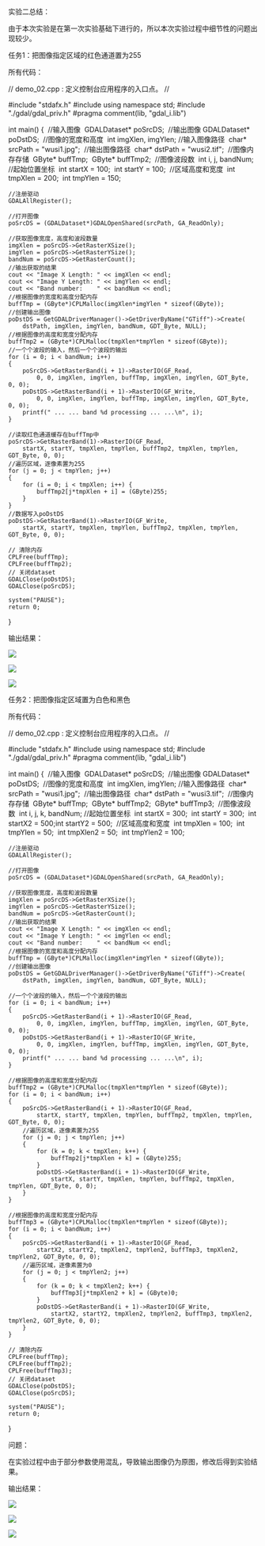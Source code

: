 实验二总结：

​	由于本次实验是在第一次实验基础下进行的，所以本次实验过程中细节性的问题出现较少。

任务1：把图像指定区域的红色通道置为255

所有代码：

// demo_02.cpp : 定义控制台应用程序的入口点。
//

#include "stdafx.h"
#include <iostream>
using namespace std;
#include "./gdal/gdal_priv.h"
#pragma comment(lib, "gdal_i.lib")

int main()
{
​	//输入图像
​	GDALDataset* poSrcDS;
​	//输出图像
​	GDALDataset* poDstDS;
​	//图像的宽度和高度
​	int imgXlen, imgYlen;
​	//输入图像路径
​	char* srcPath = "wusi1.jpg";
​	//输出图像路径
​	char* dstPath = "wusi2.tif";
​	//图像内存存储
​	GByte* buffTmp;
​	GByte* buffTmp2;
​	//图像波段数
​	int i, j, bandNum;
​	//起始位置坐标
​	int startX = 100;
​	int startY = 100;
​	//区域高度和宽度
​	int tmpXlen = 200;
​	int tmpYlen = 150;

	//注册驱动
	GDALAllRegister();
	
	//打开图像
	poSrcDS = (GDALDataset*)GDALOpenShared(srcPath, GA_ReadOnly);
	
	//获取图像宽度，高度和波段数量
	imgXlen = poSrcDS->GetRasterXSize();
	imgYlen = poSrcDS->GetRasterYSize();
	bandNum = poSrcDS->GetRasterCount();
	//输出获取的结果
	cout << "Image X Length: " << imgXlen << endl;
	cout << "Image Y Length: " << imgYlen << endl;
	cout << "Band number:    " << bandNum << endl;
	//根据图像的宽度和高度分配内存
	buffTmp = (GByte*)CPLMalloc(imgXlen*imgYlen * sizeof(GByte));
	//创建输出图像
	poDstDS = GetGDALDriverManager()->GetDriverByName("GTiff")->Create(
		dstPath, imgXlen, imgYlen, bandNum, GDT_Byte, NULL);
	//根据图像的高度和宽度分配内存
	buffTmp2 = (GByte*)CPLMalloc(tmpXlen*tmpYlen * sizeof(GByte));
	//一个个波段的输入，然后一个个波段的输出
	for (i = 0; i < bandNum; i++)
	{
		poSrcDS->GetRasterBand(i + 1)->RasterIO(GF_Read,
			0, 0, imgXlen, imgYlen, buffTmp, imgXlen, imgYlen, GDT_Byte, 0, 0);
		poDstDS->GetRasterBand(i + 1)->RasterIO(GF_Write,
			0, 0, imgXlen, imgYlen, buffTmp, imgXlen, imgYlen, GDT_Byte, 0, 0);
		printf(" ... ... band %d processing ... ...\n", i);
	}
	
	//读取红色通道缓存在buffTmp中
	poSrcDS->GetRasterBand(1)->RasterIO(GF_Read,
		startX, startY, tmpXlen, tmpYlen, buffTmp2, tmpXlen, tmpYlen, GDT_Byte, 0, 0);
	//遍历区域，逐像素置为255
	for (j = 0; j < tmpYlen; j++)
	{
		for (i = 0; i < tmpXlen; i++) {
			buffTmp2[j*tmpXlen + i] = (GByte)255;
		}
	}
	//数据写入poDstDS
	poDstDS->GetRasterBand(1)->RasterIO(GF_Write,
		startX, startY, tmpXlen, tmpYlen, buffTmp2, tmpXlen, tmpYlen, GDT_Byte, 0, 0);
	
	// 清除内存
	CPLFree(buffTmp);
	CPLFree(buffTmp2);
	// 关闭dataset
	GDALClose(poDstDS);
	GDALClose(poSrcDS);
	
	system("PAUSE");
	return 0;
}

输出结果：

![](http://ww1.sinaimg.cn/large/006AVk9bly1fwg2ro4um0j30ur0jr0ti.jpg)

![](http://ww1.sinaimg.cn/large/006AVk9bly1fwg2ygx6v2j30s80kddio.jpg)

![](http://ww1.sinaimg.cn/large/006AVk9bly1fwg30l91e3j316r0sikj1.jpg)

任务2：把图像指定区域置为白色和黑色

所有代码：

// demo_02.cpp : 定义控制台应用程序的入口点。
//

#include "stdafx.h"
#include <iostream>
using namespace std;
#include "./gdal/gdal_priv.h"
#pragma comment(lib, "gdal_i.lib")

int main()
{
​	//输入图像
​	GDALDataset* poSrcDS;
​	//输出图像
​	GDALDataset* poDstDS;
​	//图像的宽度和高度
​	int imgXlen, imgYlen;
​	//输入图像路径
​	char* srcPath = "wusi1.jpg";
​	//输出图像路径
​	char* dstPath = "wusi3.tif";
​	//图像内存存储
​	GByte* buffTmp;
​	GByte* buffTmp2;
​	GByte* buffTmp3;
​	//图像波段数
​	int i, j, k, bandNum;
​	//起始位置坐标
​	int startX = 300;
​	int startY = 300;
​	int startX2 = 500;
​	int startY2 = 500;
​	//区域高度和宽度
​	int tmpXlen = 100;
​	int tmpYlen = 50;
​	int tmpXlen2 = 50;
​	int tmpYlen2 = 100;

	//注册驱动
	GDALAllRegister();
	
	//打开图像
	poSrcDS = (GDALDataset*)GDALOpenShared(srcPath, GA_ReadOnly);
	
	//获取图像宽度，高度和波段数量
	imgXlen = poSrcDS->GetRasterXSize();
	imgYlen = poSrcDS->GetRasterYSize();
	bandNum = poSrcDS->GetRasterCount();
	//输出获取的结果
	cout << "Image X Length: " << imgXlen << endl;
	cout << "Image Y Length: " << imgYlen << endl;
	cout << "Band number:    " << bandNum << endl;
	//根据图像的宽度和高度分配内存
	buffTmp = (GByte*)CPLMalloc(imgXlen*imgYlen * sizeof(GByte));
	//创建输出图像
	poDstDS = GetGDALDriverManager()->GetDriverByName("GTiff")->Create(
		dstPath, imgXlen, imgYlen, bandNum, GDT_Byte, NULL);
	
	//一个个波段的输入，然后一个个波段的输出
	for (i = 0; i < bandNum; i++)
	{
		poSrcDS->GetRasterBand(i + 1)->RasterIO(GF_Read,
			0, 0, imgXlen, imgYlen, buffTmp, imgXlen, imgYlen, GDT_Byte, 0, 0);
		poDstDS->GetRasterBand(i + 1)->RasterIO(GF_Write,
			0, 0, imgXlen, imgYlen, buffTmp, imgXlen, imgYlen, GDT_Byte, 0, 0);
		printf(" ... ... band %d processing ... ...\n", i);
	}
	
	//根据图像的高度和宽度分配内存
	buffTmp2 = (GByte*)CPLMalloc(tmpXlen*tmpYlen * sizeof(GByte));
	for (i = 0; i < bandNum; i++)
	{
		poSrcDS->GetRasterBand(i + 1)->RasterIO(GF_Read,
			startX, startY, tmpXlen, tmpYlen, buffTmp2, tmpXlen, tmpYlen, GDT_Byte, 0, 0);
		//遍历区域，逐像素置为255
		for (j = 0; j < tmpYlen; j++)
		{
			for (k = 0; k < tmpXlen; k++) {
				buffTmp2[j*tmpXlen + k] = (GByte)255;
			}
			poDstDS->GetRasterBand(i + 1)->RasterIO(GF_Write,
				startX, startY, tmpXlen, tmpYlen, buffTmp2, tmpXlen, tmpYlen, GDT_Byte, 0, 0);
		}
	}
	
	//根据图像的高度和宽度分配内存
	buffTmp3 = (GByte*)CPLMalloc(tmpXlen*tmpYlen * sizeof(GByte));
	for (i = 0; i < bandNum; i++)
	{
		poSrcDS->GetRasterBand(i + 1)->RasterIO(GF_Read,
			startX2, startY2, tmpXlen2, tmpYlen2, buffTmp3, tmpXlen2, tmpYlen2, GDT_Byte, 0, 0);
		//遍历区域，逐像素置为0
		for (j = 0; j < tmpYlen2; j++)
		{
			for (k = 0; k < tmpXlen2; k++) {
				buffTmp3[j*tmpXlen2 + k] = (GByte)0;
			}
			poDstDS->GetRasterBand(i + 1)->RasterIO(GF_Write,
				startX2, startY2, tmpXlen2, tmpYlen2, buffTmp3, tmpXlen2, tmpYlen2, GDT_Byte, 0, 0);
		}
	}
	
	// 清除内存
	CPLFree(buffTmp);
	CPLFree(buffTmp2);
	CPLFree(buffTmp3);
	// 关闭dataset
	GDALClose(poDstDS);
	GDALClose(poSrcDS);
	
	system("PAUSE");
	return 0;
}

问题：

在实验过程中由于部分参数使用混乱，导致输出图像仍为原图，修改后得到实验结果。

输出结果：

![](http://ww1.sinaimg.cn/large/006AVk9bly1fwg2ro4um0j30ur0jr0ti.jpg)

![](http://ww1.sinaimg.cn/large/006AVk9bly1fwg2ygx6v2j30s80kddio.jpg)

![](http://ww1.sinaimg.cn/large/006AVk9bly1fwg3o1a5vdj30zv0rqe6x.jpg)